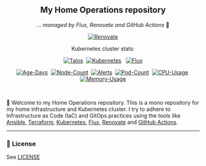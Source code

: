 <div align="center">

## My Home Operations repository

_... managed by Flux, Renovate and GitHub Actions_ :robot:

[![Renovate](https://img.shields.io/badge/powered_by-Renovate-blue?style=for-the-badge&logo=renovate)](https://www.mend.io/renovate/)

Kubernetes cluster stats:

[![Talos](https://img.shields.io/endpoint?url=https%3A%2F%2Fkromgo.kreigan.com%2Ftalos_version&style=for-the-badge&logo=talos&logoColor=white&color=orange&label=talos)](https://talos.dev)&nbsp;
[![Kubernetes](https://img.shields.io/endpoint?url=https%3A%2F%2Fkromgo.kreigan.com%2Fkubernetes_version&style=for-the-badge&logo=kubernetes&logoColor=white&color=blue&label=k8s)](https://kubernetes.io)&nbsp;&nbsp;
[![Flux](https://img.shields.io/endpoint?url=https%3A%2F%2Fkromgo.kreigan.com%2Fflux_version&style=for-the-badge&logo=flux&logoColor=white&color=blue&label=flux)](https://fluxcd.io)

[![Age-Days](https://kromgo.kreigan.com/cluster_age_days?format=badge)](https://github.com/kashalls/kromgo/)&nbsp;
[![Node-Count](https://kromgo.kreigan.com/cluster_node_count?format=badge)](https://github.com/kashalls/kromgo/)&nbsp;
[![Alerts](https://kromgo.kreigan.com/cluster_alert_count?format=badge)](https://github.com/kashalls/kromgo/)&nbsp;
[![Pod-Count](https://kromgo.kreigan.com/cluster_pod_count?format=badge)](https://github.com/kashalls/kromgo/)&nbsp;
[![CPU-Usage](https://kromgo.kreigan.com/cluster_cpu_usage?format=badge)](https://github.com/kashalls/kromgo/)&nbsp;
[![Memory-Usage](https://kromgo.kreigan.com/cluster_memory_usage?format=badge)](https://github.com/kashalls/kromgo/)

</div>
<br>

👋 Welcome to my Home Operations repository. This is a mono repository for my home infrastructure and Kubernetes cluster. I try to adhere to Infrastructure as Code (IaC) and GitOps practices using the tools like [Ansible](https://www.ansible.com/), [Terraform](https://www.terraform.io/), [Kubernetes](https://kubernetes.io/), [Flux](https://github.com/fluxcd/flux2), [Renovate](https://github.com/renovatebot/renovate) and [GitHub Actions](https://github.com/features/actions).

---

### 🔏 License

See [LICENSE](https://github.com/kreigan/homeops/blob/main/LICENSE)
